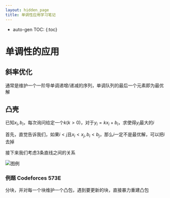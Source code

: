 ```yaml
---
layout: hidden_page
title: 单调性应用学习笔记
---
```


* auto-gen TOC:
{:toc}


# 单调性的应用



## 斜率优化

通常是维护一个一阶导单调递增/递减的序列，单调队列的最后一个元素即为最优解



## 凸壳

已知$x_i,b_i$，每次询问给定一个$k(k>0)$，对于$y_i=kx_i+b_i$，求使得$y_i$最大的$i$



首先，直觉告诉我们，如果$i<j$且$x_i<x_j,b_i<b_j$，那么$i$一定不是最优解，可以把$i$去掉

接下来我们考虑3条直线之间的关系

![图例](https://blog.chgtaxihe.top/resource/img/post/单调性应用_1.jpg)



### 例题 Codeforces 573E

分块，并对每一个块维护一个凸包，遇到要更新的块，直接暴力重建凸包

